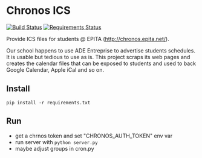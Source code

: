 # Chronos ICS

[![Build Status](https://travis-ci.org/epita/chronos-ics.svg?branch=master)](https://travis-ci.org/epita/chronos-ics)
[![Requirements Status](https://requires.io/github/epita/chronos-ics/requirements.svg?branch=master)](https://requires.io/github/epita/chronos-ics/requirements/?branch=master)

Provide ICS files for students @ EPITA (http://chronos.epita.net/).

Our school happens to use ADE Entreprise to advertise students schedules. It is usable but tedious to use as is. This project scraps its web pages and creates the calendar files that can be exposed to students and used to back Google Calendar, Apple iCal and so on.

## Install

```
pip install -r requirements.txt
```
## Run

- get a chrnos token and set "CHRONOS_AUTH_TOKEN" env var
- run server with `python server.py`
- maybe adjust groups in cron.py
